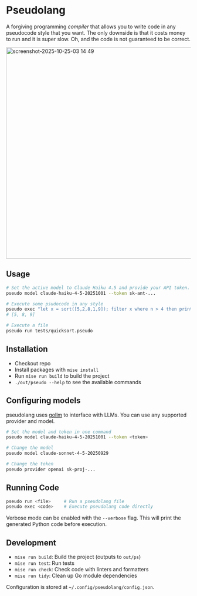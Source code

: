# Pseudolang

A forgiving programming _compiler_ that allows you to write code in any
pseudocode style that you want. The only downside is that it costs money to run
and it is super slow. Oh, and the code is not guaranteed to be correct.

<img width="829" height="575" alt="screenshot-2025-10-25-03 14 49" src="https://github.com/user-attachments/assets/45a6da00-6402-42be-b0d9-190232a6022c" />

## Usage

```bash
# Set the active model to Claude Haiku 4.5 and provide your API token.
pseudo model claude-haiku-4-5-20251001 --token sk-ant-...

# Execute some psudocode in any style
pseudo exec "let x = sort([5,2,8,1,9]); filter x where n > 4 then print"
# [5, 8, 9]

# Execute a file
pseudo run tests/quicksort.pseudo
```

## Installation

- Checkout repo
- Install packages with `mise install`
- Run `mise run build` to build the project
- `./out/pseudo --help` to see the available commands

## Configuring models

pseudolang uses
[gollm](https://github.com/teilomillet/gollm?tab=readme-ov-file#supported-providers)
to interface with LLMs. You can use any supported provider and model.

```bash
# Set the model and token in one command
pseudo model claude-haiku-4-5-20251001 --token <token>

# Change the model
pseudo model claude-sonnet-4-5-20250929

# Change the token
pseudo provider openai sk-proj-...
```

## Running Code

```bash
pseudo run <file>     # Run a pseudolang file
pseudo exec <code>    # Execute pseudolang code directly
```

Verbose mode can be enabled with the `--verbose` flag. This will print the
generated Python code before execution.

## Development

- `mise run build`: Build the project (outputs to `out/ps`)
- `mise run test`: Run tests
- `mise run check`: Check code with linters and formatters
- `mise run tidy`: Clean up Go module dependencies

Configuration is stored at `~/.config/pseudolang/config.json`.
